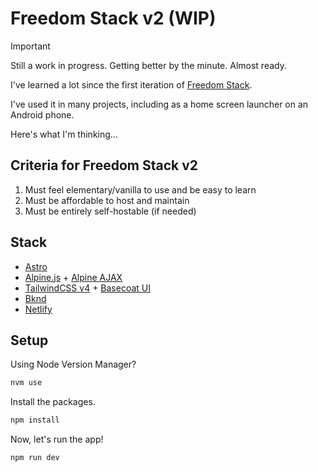 # Freedom Stack v2 (WIP)

> [!IMPORTANT]
> Still a work in progress. Getting better by the minute. Almost ready.

I've learned a lot since the first iteration of [Freedom Stack](https://github.com/cameronapak/freedom-stack).

I've used it in many projects, including as a home screen launcher on an Android phone.

Here's what I'm thinking...

## Criteria for Freedom Stack v2

1. Must feel elementary/vanilla to use and be easy to learn
2. Must be affordable to host and maintain
3. Must be entirely self-hostable (if needed)

## Stack

- [Astro](https://astro.build)
- [Alpine.js](https://alpinejs.dev) + [Alpine AJAX](https://alpine-ajax.js.org/)
- [TailwindCSS v4](https://tailwindcss.com/) + [Basecoat UI](https://basecoatui.com/)
- [Bknd](https://bknd.io)
- [Netlify](https://www.netlify.com)

## Setup

Using Node Version Manager?

```bash
nvm use
```

Install the packages.

```bash
npm install
```

Now, let's run the app!

```bash
npm run dev
```
